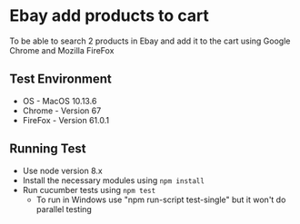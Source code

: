 # Ebay add products to cart

To be able to search 2 products in Ebay and add it to the cart using Google Chrome and Mozilla FireFox

## Test Environment

* OS - MacOS 10.13.6
* Chrome - Version 67
* FireFox - Version 61.0.1

## Running Test

* Use node version 8.x
* Install the necessary modules using `npm install`
* Run cucumber tests using `npm test`
  * To run in Windows use "npm run-script test-single" but it won't do parallel testing